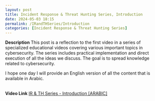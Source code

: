 ```yaml
---
layout: post
title: Incident Response & Threat Hunting Series, Introduction
date: 2024-05-03 18:15
permalink: /IRandTHSeries/Introduction
categories: [Incident Response & Threat Hunting Series]
---
```


**Description**
This post is a reflection to the first video in a series of specialized educational videos covering various important topics in cybersecurity. The series includes practical implementation and direct execution of all the ideas we discuss. The goal is to spread knowledge related to cybersecurity.

I hope one day I will provide an English version of all the content that is available in Arabic.
<br><br>

**Video Link**
[IR & TH Series - Introduction [ARABIC]](https://www.youtube.com/watch?v=pEqWismot-8)